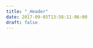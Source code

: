 ```yaml
---
title: "_Header"
date: 2017-09-05T13:58:11-06:00
draft: false
---
```

<h4 style="color: #FFFFFF">Z-Nerd KB</h4>